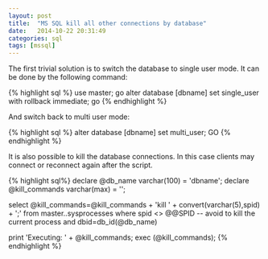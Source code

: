 ```yaml
---
layout: post
title:  "MS SQL kill all other connections by database"
date:   2014-10-22 20:31:49
categories: sql
tags: [mssql]
---
```


The first trivial solution is to switch the database to single user mode. It can be done by the following command:

{% highlight sql %}
use master;
go
alter database [dbname]
set single_user
with rollback immediate;
go
{% endhighlight %}

And switch back to multi user mode:

{% highlight sql %}
alter database [dbname]
set multi_user;
GO
{% endhighlight %}


It is also possible to kill the database connections. In this case clients may connect or reconnect again after the script.

{% highlight sql%}
declare @db_name varchar(100) = 'dbname';
declare @kill_commands varchar(max) = '';

select
	@kill_commands=@kill_commands + 'kill ' + convert(varchar(5),spid) + ';'
from master..sysprocesses
where
	spid <> @@SPID -- avoid to kill the current process
	and dbid=db_id(@db_name)

print 'Executing: ' + @kill_commands;
exec (@kill_commands);
{% endhighlight %}

